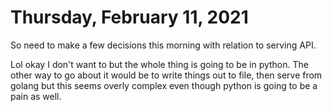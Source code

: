 # Thursday, February 11, 2021

So need to make a few decisions this morning with relation to serving API.

Lol okay I don't want to but the whole thing is going to be in python.
The other way to go about it would be to write things out to file, 
then serve from golang but this seems overly complex even though python
is going to be a pain as well.

